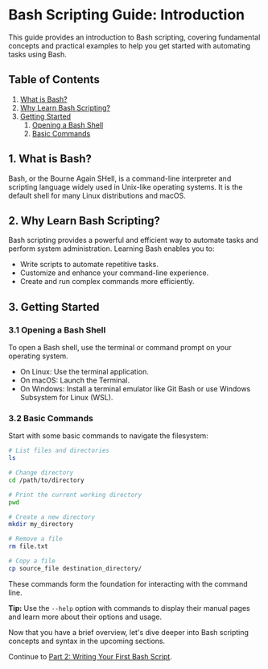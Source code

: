# Bash Scripting Guide: Introduction

This guide provides an introduction to Bash scripting, covering fundamental concepts and practical examples to help you get started with automating tasks using Bash.

## Table of Contents

1. [What is Bash?](#1-what-is-bash)
2. [Why Learn Bash Scripting?](#2-why-learn-bash-scripting)
3. [Getting Started](#3-getting-started)
   1. [Opening a Bash Shell](#31-opening-a-bash-shell)
   2. [Basic Commands](#32-basic-commands)

## 1. What is Bash?

Bash, or the Bourne Again SHell, is a command-line interpreter and scripting language widely used in Unix-like operating systems. It is the default shell for many Linux distributions and macOS.

## 2. Why Learn Bash Scripting?

Bash scripting provides a powerful and efficient way to automate tasks and perform system administration. Learning Bash enables you to:
- Write scripts to automate repetitive tasks.
- Customize and enhance your command-line experience.
- Create and run complex commands more efficiently.

## 3. Getting Started

### 3.1 Opening a Bash Shell

To open a Bash shell, use the terminal or command prompt on your operating system.

- On Linux: Use the terminal application.
- On macOS: Launch the Terminal.
- On Windows: Install a terminal emulator like Git Bash or use Windows Subsystem for Linux (WSL).

### 3.2 Basic Commands

Start with some basic commands to navigate the filesystem:

```bash
# List files and directories
ls

# Change directory
cd /path/to/directory

# Print the current working directory
pwd

# Create a new directory
mkdir my_directory

# Remove a file
rm file.txt

# Copy a file
cp source_file destination_directory/
```

These commands form the foundation for interacting with the command line.

**Tip:** Use the `--help` option with commands to display their manual pages and learn more about their options and usage.

Now that you have a brief overview, let's dive deeper into Bash scripting concepts and syntax in the upcoming sections.

Continue to [Part 2: Writing Your First Bash Script](#).
